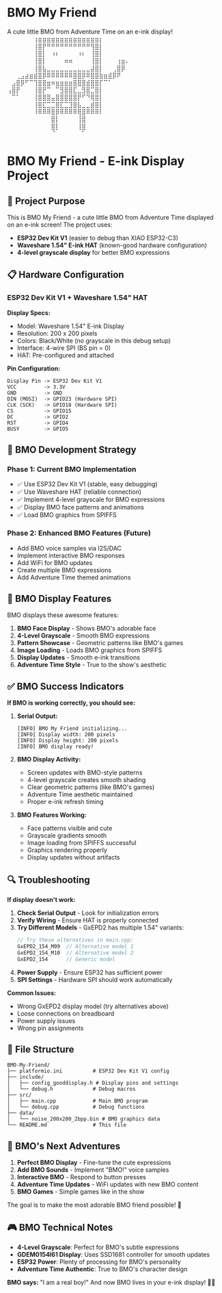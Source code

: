 # BMO My Friend
A cute little BMO from Adventure Time on an e-ink display!
⠀⠀⠀⠀⠀⠀⢰⣶⣶⣶⣶⣶⣶⣶⣶⣶⣶⣶⣶⣶⣶⡆⠀⠀⠀⠀⠀⠀
⠀⠀⠀⠀⠀⠀⢸⣿⡟⠛⠛⠛⠛⠛⠛⠛⠛⠛⠛⢻⣿⡇⠀⠀⠀⠀⠀⠀
⠀⠀⠀⠀⠀⠀⢸⣿⡇⠀⠰⠆⠀⠀⠀⠀⠰⠆⠀⢸⣿⡇⠀⠀⠀⠀⠀⠀
⠀⠀⠀⠀⠀⠀⢸⣿⡇⠀⠀⠀⠀⠶⠶⠀⠀⠀⠀⢸⣿⡇⠀⠀⠀⢰⣶⠄
⠀⠀⠀⠀⠀⠀⢸⣿⣧⣀⣀⣀⣀⣀⣀⣀⣀⣀⣀⣼⣿⡇⠀⠀⢀⣿⡿⠀
⠀⠀⢀⣠⣴⣶⣾⣿⡿⠿⠿⠿⠿⠿⠿⣿⣿⡿⠿⣿⣿⣷⣶⣾⡿⠟⠀⠀
⠀⣠⣿⡿⠋⠉⢹⣿⣿⣶⠶⣶⣶⣶⣶⣿⣿⣿⣾⣿⣿⡏⠉⠁⠀⠀⠀⠀
⢠⣿⡟⠀⠀⠀⢸⣿⡟⠉⠀⠉⣻⣿⣿⣏⣀⣻⣿⣉⣿⡇⠀⠀⠀⠀⠀⠀
⠀⠉⠁⠀⠀⠀⢸⣿⣿⣿⣤⣿⣿⣿⣿⣿⡟⠋⠙⢿⣿⡇⠀⠀⠀⠀⠀⠀
⠀⠀⠀⠀⠀⠀⢸⣿⣏⣉⣉⣿⣏⣉⣹⣿⣧⣀⣀⣾⣿⡇⠀⠀⠀⠀⠀⠀
⠀⠀⠀⠀⠀⠀⠸⠿⠿⠿⣿⡿⠿⠿⠿⠿⢿⣿⠿⠿⠿⠇⠀⠀⠀⠀⠀⠀
⠀⠀⠀⠀⠀⠀⠀⠀⠀⠀⣿⡇⠀⠀⠀⠀⢸⣿⠀⠀⠀⠀⠀⠀⠀⠀⠀⠀
⠀⠀⠀⠀⠀⠀⠀⠀⠀⠀⣿⡇⠀⠀⠀⠀⢸⣿⠀⠀⠀⠀⠀⠀⠀⠀⠀⠀
⠀⠀⠀⠀⠀⠀⠀⠀⠀⠀⠈⠀⠀⠀⠀⠀⠀⠁⠀⠀⠀⠀⠀⠀⠀⠀⠀⠀




# BMO My Friend - E-ink Display Project

## 🎯 Project Purpose

This is BMO My Friend - a cute little BMO from Adventure Time displayed on an e-ink screen! The project uses:
- **ESP32 Dev Kit V1** (easier to debug than XIAO ESP32-C3)  
- **Waveshare 1.54" E-ink HAT** (known-good hardware configuration)
- **4-level grayscale display** for better BMO expressions

## 📋 Hardware Configuration

### ESP32 Dev Kit V1 + Waveshare 1.54" HAT

**Display Specs:**
- Model: Waveshare 1.54" E-ink Display
- Resolution: 200 x 200 pixels
- Colors: Black/White (no grayscale in this debug setup)
- Interface: 4-wire SPI (BS pin = 0)
- HAT: Pre-configured and attached

**Pin Configuration:**
```
Display Pin -> ESP32 Dev Kit V1
VCC         -> 3.3V
GND         -> GND
DIN (MOSI)  -> GPIO23 (Hardware SPI)
CLK (SCK)   -> GPIO18 (Hardware SPI)
CS          -> GPIO15
DC          -> GPIO2
RST         -> GPIO4
BUSY        -> GPIO5
```

## 🤖 BMO Development Strategy

### Phase 1: Current BMO Implementation
- ✅ Use ESP32 Dev Kit V1 (stable, easy debugging)
- ✅ Use Waveshare HAT (reliable connection)
- ✅ Implement 4-level grayscale for BMO expressions
- ✅ Display BMO face patterns and animations
- ✅ Load BMO graphics from SPIFFS

### Phase 2: Enhanced BMO Features (Future)
- Add BMO voice samples via I2S/DAC
- Implement interactive BMO responses
- Add WiFi for BMO updates
- Create multiple BMO expressions
- Add Adventure Time themed animations

## 🎯 BMO Display Features

BMO displays these awesome features:

1. **BMO Face Display** - Shows BMO's adorable face
2. **4-Level Grayscale** - Smooth BMO expressions  
3. **Pattern Showcase** - Geometric patterns like BMO's games
4. **Image Loading** - Loads BMO graphics from SPIFFS
5. **Display Updates** - Smooth e-ink transitions
6. **Adventure Time Style** - True to the show's aesthetic

## ✅ BMO Success Indicators

**If BMO is working correctly, you should see:**

1. **Serial Output:**
   ```
   [INFO] BMO My Friend initializing...
   [INFO] Display width: 200 pixels  
   [INFO] Display height: 200 pixels
   [INFO] BMO display ready!
   ```

2. **BMO Display Activity:**
   - Screen updates with BMO-style patterns
   - 4-level grayscale creates smooth shading
   - Clear geometric patterns (like BMO's games)
   - Adventure Time aesthetic maintained
   - Proper e-ink refresh timing

3. **BMO Features Working:**
   - Face patterns visible and cute
   - Grayscale gradients smooth  
   - Image loading from SPIFFS successful
   - Graphics rendering properly
   - Display updates without artifacts

## 🔍 Troubleshooting

**If display doesn't work:**

1. **Check Serial Output** - Look for initialization errors
2. **Verify Wiring** - Ensure HAT is properly connected
3. **Try Different Models** - GxEPD2 has multiple 1.54" variants:
   ```cpp
   // Try these alternatives in main.cpp:
   GxEPD2_154_M09  // Alternative model 1
   GxEPD2_154_M10  // Alternative model 2  
   GxEPD2_154      // Generic model
   ```
4. **Power Supply** - Ensure ESP32 has sufficient power
5. **SPI Settings** - Hardware SPI should work automatically

**Common Issues:**
- Wrong GxEPD2 display model (try alternatives above)
- Loose connections on breadboard
- Power supply issues
- Wrong pin assignments

## 📁 File Structure

```
BMO-My-Friend/
├── platformio.ini          # ESP32 Dev Kit V1 config
├── include/
│   ├── config_gooddisplay.h # Display pins and settings
│   └── debug.h             # Debug macros
├── src/
│   ├── main.cpp            # Main BMO program
│   └── debug.cpp           # Debug functions
├── data/
│   └── noise_200x200_2bpp.bin # BMO graphics data
└── README.md               # This file
```

## 🚀 BMO's Next Adventures

1. **Perfect BMO Display** - Fine-tune the cute expressions  
2. **Add BMO Sounds** - Implement "BMO!" voice samples
3. **Interactive BMO** - Respond to button presses
4. **Adventure Time Updates** - WiFi updates with new BMO content
5. **BMO Games** - Simple games like in the show

The goal is to make the most adorable BMO friend possible! 💚

## 🎮 BMO Technical Notes

- **4-Level Grayscale**: Perfect for BMO's subtle expressions
- **GDEM0154I61 Display**: Uses SSD1681 controller for smooth updates  
- **ESP32 Power**: Plenty of processing for BMO's personality
- **Adventure Time Authentic**: True to BMO's character design

**BMO says:** "I am a real boy!" And now BMO lives in your e-ink display! 🤖✨

